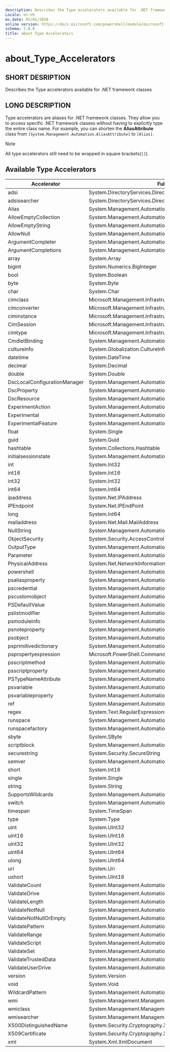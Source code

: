 ```yaml
---
description: Describes the Type accelerators available for .NET framework classes
Locale: en-US
ms.date: 05/01/2020
online version: https://docs.microsoft.com/powershell/module/microsoft.powershell.core/about/about_type_accelerators?view=powershell-7.1&WT.mc_id=ps-gethelp
schema: 2.0.0
title: about Type Accelerators
---
```

# about_Type_Accelerators

## SHORT DESRIPTION
Describes the Type accelerators available for .NET framework classes

## LONG DESCRIPTION

Type accelerators are aliases for .NET framework classes. They allow you to
access specific .NET framework classes without having to explicitly type the
entire class name. For example, you can shorten the **AliasAttribute**
class from `[System.Management.Automation.AliasAttribute]` to `[Alias]`.

> [!NOTE]
> All type accelerators still need to be wrapped in square brackets(`[]`).

## Available Type Accelerators

|        Accelerator          |                           Full Class Name                           |
|---------------------------- | ------------------------------------------------------------------- |
|adsi                         | System.DirectoryServices.DirectoryEntry                             |
|adsisearcher                 | System.DirectoryServices.DirectorySearcher                          |
|Alias                        | System.Management.Automation.AliasAttribute                         |
|AllowEmptyCollection         | System.Management.Automation.AllowEmptyCollectionAttribute          |
|AllowEmptyString             | System.Management.Automation.AllowEmptyStringAttribute              |
|AllowNull                    | System.Management.Automation.AllowNullAttribute                     |
|ArgumentCompleter            | System.Management.Automation.ArgumentCompleterAttribute             |
|ArgumentCompletions          | System.Management.Automation.ArgumentCompletionsAttribute           |
|array                        | System.Array                                                        |
|bigint                       | System.Numerics.BigInteger                                          |
|bool                         | System.Boolean                                                      |
|byte                         | System.Byte                                                         |
|char                         | System.Char                                                         |
|cimclass                     | Microsoft.Management.Infrastructure.CimClass                        |
|cimconverter                 | Microsoft.Management.Infrastructure.CimConverter                    |
|ciminstance                  | Microsoft.Management.Infrastructure.CimInstance                     |
|CimSession                   | Microsoft.Management.Infrastructure.CimSession                      |
|cimtype                      | Microsoft.Management.Infrastructure.CimType                         |
|CmdletBinding                | System.Management.Automation.CmdletBindingAttribute                 |
|cultureinfo                  | System.Globalization.CultureInfo                                    |
|datetime                     | System.DateTime                                                     |
|decimal                      | System.Decimal                                                      |
|double                       | System.Double                                                       |
|DscLocalConfigurationManager | System.Management.Automation.DscLocalConfigurationManagerAttribute  |
|DscProperty                  | System.Management.Automation.DscPropertyAttribute                   |
|DscResource                  | System.Management.Automation.DscResourceAttribute                   |
|ExperimentAction             | System.Management.Automation.ExperimentAction                       |
|Experimental                 | System.Management.Automation.ExperimentalAttribute                  |
|ExperimentalFeature          | System.Management.Automation.ExperimentalFeature                    |
|float                        | System.Single                                                       |
|guid                         | System.Guid                                                         |
|hashtable                    | System.Collections.Hashtable                                        |
|initialsessionstate          | System.Management.Automation.Runspaces.InitialSessionState          |
|int                          | System.Int32                                                        |
|int16                        | System.Int16                                                        |
|int32                        | System.Int32                                                        |
|int64                        | System.Int64                                                        |
|ipaddress                    | System.Net.IPAddress                                                |
|IPEndpoint                   | System.Net.IPEndPoint                                               |
|long                         | System.Int64                                                        |
|mailaddress                  | System.Net.Mail.MailAddress                                         |
|NullString                   | System.Management.Automation.Language.NullString                    |
|ObjectSecurity               | System.Security.AccessControl.ObjectSecurity                        |
|OutputType                   | System.Management.Automation.OutputTypeAttribute                    |
|Parameter                    | System.Management.Automation.ParameterAttribute                     |
|PhysicalAddress              | System.Net.NetworkInformation.PhysicalAddress                       |
|powershell                   | System.Management.Automation.PowerShell                             |
|psaliasproperty              | System.Management.Automation.PSAliasProperty                        |
|pscredential                 | System.Management.Automation.PSCredential                           |
|pscustomobject               | System.Management.Automation.PSObject                               |
|PSDefaultValue               | System.Management.Automation.PSDefaultValueAttribute                |
|pslistmodifier               | System.Management.Automation.PSListModifier                         |
|psmoduleinfo                 | System.Management.Automation.PSModuleInfo                           |
|psnoteproperty               | System.Management.Automation.PSNoteProperty                         |
|psobject                     | System.Management.Automation.PSObject                               |
|psprimitivedictionary        | System.Management.Automation.PSPrimitiveDictionary                  |
|pspropertyexpression         | Microsoft.PowerShell.Commands.PSPropertyExpression                  |
|psscriptmethod               | System.Management.Automation.PSScriptMethod                         |
|psscriptproperty             | System.Management.Automation.PSScriptProperty                       |
|PSTypeNameAttribute          | System.Management.Automation.PSTypeNameAttribute                    |
|psvariable                   | System.Management.Automation.PSVariable                             |
|psvariableproperty           | System.Management.Automation.PSVariableProperty                     |
|ref                          | System.Management.Automation.PSReference                            |
|regex                        | System.Text.RegularExpressions.Regex                                |
|runspace                     | System.Management.Automation.Runspaces.Runspace                     |
|runspacefactory              | System.Management.Automation.Runspaces.RunspaceFactory              |
|sbyte                        | System.SByte                                                        |
|scriptblock                  | System.Management.Automation.ScriptBlock                            |
|securestring                 | System.Security.SecureString                                        |
|semver                       | System.Management.Automation.SemanticVersion                        |
|short                        | System.Int16                                                        |
|single                       | System.Single                                                       |
|string                       | System.String                                                       |
|SupportsWildcards            | System.Management.Automation.SupportsWildcardsAttribute             |
|switch                       | System.Management.Automation.SwitchParameter                        |
|timespan                     | System.TimeSpan                                                     |
|type                         | System.Type                                                         |
|uint                         | System.UInt32                                                       |
|uint16                       | System.UInt16                                                       |
|uint32                       | System.UInt32                                                       |
|uint64                       | System.UInt64                                                       |
|ulong                        | System.UInt64                                                       |
|uri                          | System.Uri                                                          |
|ushort                       | System.UInt16                                                       |
|ValidateCount                | System.Management.Automation.ValidateCountAttribute                 |
|ValidateDrive                | System.Management.Automation.ValidateDriveAttribute                 |
|ValidateLength               | System.Management.Automation.ValidateLengthAttribute                |
|ValidateNotNull              | System.Management.Automation.ValidateNotNullAttribute               |
|ValidateNotNullOrEmpty       | System.Management.Automation.ValidateNotNullOrEmptyAttribute        |
|ValidatePattern              | System.Management.Automation.ValidatePatternAttribute               |
|ValidateRange                | System.Management.Automation.ValidateRangeAttribute                 |
|ValidateScript               | System.Management.Automation.ValidateScriptAttribute                |
|ValidateSet                  | System.Management.Automation.ValidateSetAttribute                   |
|ValidateTrustedData          | System.Management.Automation.ValidateTrustedDataAttribute           |
|ValidateUserDrive            | System.Management.Automation.ValidateUserDriveAttribute             |
|version                      | System.Version                                                      |
|void                         | System.Void                                                         |
|WildcardPattern              | System.Management.Automation.WildcardPattern                        |
|wmi                          | System.Management.ManagementObject                                  |
|wmiclass                     | System.Management.ManagementClass                                   |
|wmisearcher                  | System.Management.ManagementObjectSearcher                          |
|X500DistinguishedName        | System.Security.Cryptography.X509Certificates.X500DistinguishedName |
|X509Certificate              | System.Security.Cryptography.X509Certificates.X509Certificate       |
|xml                          | System.Xml.XmlDocument                                              |

